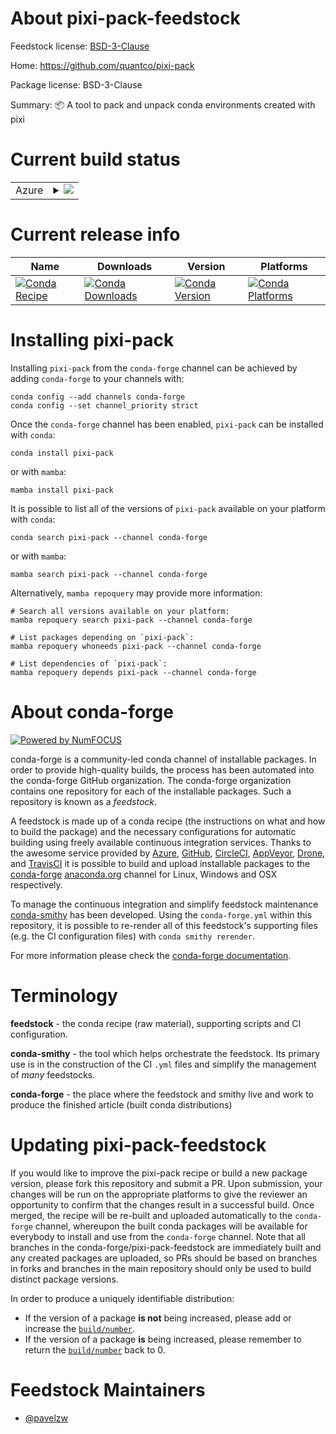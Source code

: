 About pixi-pack-feedstock
=========================

Feedstock license: [BSD-3-Clause](https://github.com/conda-forge/pixi-pack-feedstock/blob/main/LICENSE.txt)

Home: https://github.com/quantco/pixi-pack

Package license: BSD-3-Clause

Summary: 📦 A tool to pack and unpack conda environments created with pixi

Current build status
====================


<table>
    
  <tr>
    <td>Azure</td>
    <td>
      <details>
        <summary>
          <a href="https://dev.azure.com/conda-forge/feedstock-builds/_build/latest?definitionId=22822&branchName=main">
            <img src="https://dev.azure.com/conda-forge/feedstock-builds/_apis/build/status/pixi-pack-feedstock?branchName=main">
          </a>
        </summary>
        <table>
          <thead><tr><th>Variant</th><th>Status</th></tr></thead>
          <tbody><tr>
              <td>linux_64</td>
              <td>
                <a href="https://dev.azure.com/conda-forge/feedstock-builds/_build/latest?definitionId=22822&branchName=main">
                  <img src="https://dev.azure.com/conda-forge/feedstock-builds/_apis/build/status/pixi-pack-feedstock?branchName=main&jobName=linux&configuration=linux%20linux_64_" alt="variant">
                </a>
              </td>
            </tr><tr>
              <td>linux_aarch64</td>
              <td>
                <a href="https://dev.azure.com/conda-forge/feedstock-builds/_build/latest?definitionId=22822&branchName=main">
                  <img src="https://dev.azure.com/conda-forge/feedstock-builds/_apis/build/status/pixi-pack-feedstock?branchName=main&jobName=linux&configuration=linux%20linux_aarch64_" alt="variant">
                </a>
              </td>
            </tr><tr>
              <td>linux_ppc64le</td>
              <td>
                <a href="https://dev.azure.com/conda-forge/feedstock-builds/_build/latest?definitionId=22822&branchName=main">
                  <img src="https://dev.azure.com/conda-forge/feedstock-builds/_apis/build/status/pixi-pack-feedstock?branchName=main&jobName=linux&configuration=linux%20linux_ppc64le_" alt="variant">
                </a>
              </td>
            </tr><tr>
              <td>osx_64</td>
              <td>
                <a href="https://dev.azure.com/conda-forge/feedstock-builds/_build/latest?definitionId=22822&branchName=main">
                  <img src="https://dev.azure.com/conda-forge/feedstock-builds/_apis/build/status/pixi-pack-feedstock?branchName=main&jobName=osx&configuration=osx%20osx_64_" alt="variant">
                </a>
              </td>
            </tr><tr>
              <td>osx_arm64</td>
              <td>
                <a href="https://dev.azure.com/conda-forge/feedstock-builds/_build/latest?definitionId=22822&branchName=main">
                  <img src="https://dev.azure.com/conda-forge/feedstock-builds/_apis/build/status/pixi-pack-feedstock?branchName=main&jobName=osx&configuration=osx%20osx_arm64_" alt="variant">
                </a>
              </td>
            </tr><tr>
              <td>win_64</td>
              <td>
                <a href="https://dev.azure.com/conda-forge/feedstock-builds/_build/latest?definitionId=22822&branchName=main">
                  <img src="https://dev.azure.com/conda-forge/feedstock-builds/_apis/build/status/pixi-pack-feedstock?branchName=main&jobName=win&configuration=win%20win_64_" alt="variant">
                </a>
              </td>
            </tr>
          </tbody>
        </table>
      </details>
    </td>
  </tr>
</table>

Current release info
====================

| Name | Downloads | Version | Platforms |
| --- | --- | --- | --- |
| [![Conda Recipe](https://img.shields.io/badge/recipe-pixi--pack-green.svg)](https://anaconda.org/conda-forge/pixi-pack) | [![Conda Downloads](https://img.shields.io/conda/dn/conda-forge/pixi-pack.svg)](https://anaconda.org/conda-forge/pixi-pack) | [![Conda Version](https://img.shields.io/conda/vn/conda-forge/pixi-pack.svg)](https://anaconda.org/conda-forge/pixi-pack) | [![Conda Platforms](https://img.shields.io/conda/pn/conda-forge/pixi-pack.svg)](https://anaconda.org/conda-forge/pixi-pack) |

Installing pixi-pack
====================

Installing `pixi-pack` from the `conda-forge` channel can be achieved by adding `conda-forge` to your channels with:

```
conda config --add channels conda-forge
conda config --set channel_priority strict
```

Once the `conda-forge` channel has been enabled, `pixi-pack` can be installed with `conda`:

```
conda install pixi-pack
```

or with `mamba`:

```
mamba install pixi-pack
```

It is possible to list all of the versions of `pixi-pack` available on your platform with `conda`:

```
conda search pixi-pack --channel conda-forge
```

or with `mamba`:

```
mamba search pixi-pack --channel conda-forge
```

Alternatively, `mamba repoquery` may provide more information:

```
# Search all versions available on your platform:
mamba repoquery search pixi-pack --channel conda-forge

# List packages depending on `pixi-pack`:
mamba repoquery whoneeds pixi-pack --channel conda-forge

# List dependencies of `pixi-pack`:
mamba repoquery depends pixi-pack --channel conda-forge
```


About conda-forge
=================

[![Powered by
NumFOCUS](https://img.shields.io/badge/powered%20by-NumFOCUS-orange.svg?style=flat&colorA=E1523D&colorB=007D8A)](https://numfocus.org)

conda-forge is a community-led conda channel of installable packages.
In order to provide high-quality builds, the process has been automated into the
conda-forge GitHub organization. The conda-forge organization contains one repository
for each of the installable packages. Such a repository is known as a *feedstock*.

A feedstock is made up of a conda recipe (the instructions on what and how to build
the package) and the necessary configurations for automatic building using freely
available continuous integration services. Thanks to the awesome service provided by
[Azure](https://azure.microsoft.com/en-us/services/devops/), [GitHub](https://github.com/),
[CircleCI](https://circleci.com/), [AppVeyor](https://www.appveyor.com/),
[Drone](https://cloud.drone.io/welcome), and [TravisCI](https://travis-ci.com/)
it is possible to build and upload installable packages to the
[conda-forge](https://anaconda.org/conda-forge) [anaconda.org](https://anaconda.org/)
channel for Linux, Windows and OSX respectively.

To manage the continuous integration and simplify feedstock maintenance
[conda-smithy](https://github.com/conda-forge/conda-smithy) has been developed.
Using the ``conda-forge.yml`` within this repository, it is possible to re-render all of
this feedstock's supporting files (e.g. the CI configuration files) with ``conda smithy rerender``.

For more information please check the [conda-forge documentation](https://conda-forge.org/docs/).

Terminology
===========

**feedstock** - the conda recipe (raw material), supporting scripts and CI configuration.

**conda-smithy** - the tool which helps orchestrate the feedstock.
                   Its primary use is in the construction of the CI ``.yml`` files
                   and simplify the management of *many* feedstocks.

**conda-forge** - the place where the feedstock and smithy live and work to
                  produce the finished article (built conda distributions)


Updating pixi-pack-feedstock
============================

If you would like to improve the pixi-pack recipe or build a new
package version, please fork this repository and submit a PR. Upon submission,
your changes will be run on the appropriate platforms to give the reviewer an
opportunity to confirm that the changes result in a successful build. Once
merged, the recipe will be re-built and uploaded automatically to the
`conda-forge` channel, whereupon the built conda packages will be available for
everybody to install and use from the `conda-forge` channel.
Note that all branches in the conda-forge/pixi-pack-feedstock are
immediately built and any created packages are uploaded, so PRs should be based
on branches in forks and branches in the main repository should only be used to
build distinct package versions.

In order to produce a uniquely identifiable distribution:
 * If the version of a package **is not** being increased, please add or increase
   the [``build/number``](https://docs.conda.io/projects/conda-build/en/latest/resources/define-metadata.html#build-number-and-string).
 * If the version of a package **is** being increased, please remember to return
   the [``build/number``](https://docs.conda.io/projects/conda-build/en/latest/resources/define-metadata.html#build-number-and-string)
   back to 0.

Feedstock Maintainers
=====================

* [@pavelzw](https://github.com/pavelzw/)


<!-- dummy commit to enable rerendering -->

